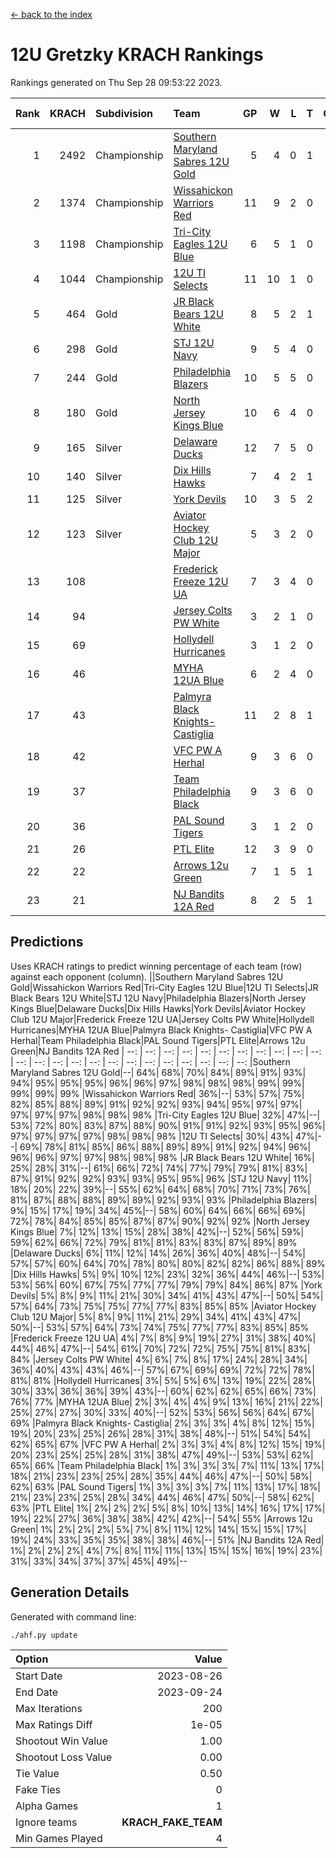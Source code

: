 [<- back to the index](readme.md)
# 12U Gretzky KRACH Rankings
Rankings generated on Thu Sep 28 09:53:22 2023.

Rank|KRACH|Subdivision|Team|GP|W|L|T|OTW|OTL|SoS|Exp Wins|Win Diff
---:|---:|:---|:---|---:|---:|---:|---:|---:|---:|---:|---:|---:
1|2492|Championship|[Southern Maryland Sabres 12U Gold](https://gamesheetstats.com/seasons/3659/teams/140463/schedule)|5|4|0|1|0|0|362|5.3|-0.0
2|1374|Championship|[Wissahickon Warriors Red](https://gamesheetstats.com/seasons/3659/teams/140468/schedule)|11|9|2|0|1|0|455|9.8|-0.0
3|1198|Championship|[Tri-City Eagles 12U Blue](https://gamesheetstats.com/seasons/3659/teams/140466/schedule)|6|5|1|0|0|0|320|5.8|-0.0
4|1044|Championship|[12U TI Selects](https://gamesheetstats.com/seasons/3659/teams/140450/schedule)|11|10|1|0|0|1|120|10.8|-0.0
5|464|Gold|[JR Black Bears 12U White](https://gamesheetstats.com/seasons/3659/teams/140456/schedule)|8|5|2|1|0|1|382|6.3|-0.0
6|298|Gold|[STJ 12U Navy](https://gamesheetstats.com/seasons/3659/teams/140464/schedule)|9|5|4|0|1|0|630|5.8|-0.0
7|244|Gold|[Philadelphia Blazers](https://gamesheetstats.com/seasons/3659/teams/140461/schedule)|10|5|5|0|1|0|692|5.8|-0.0
8|180|Gold|[North Jersey Kings Blue](https://gamesheetstats.com/seasons/3659/teams/140459/schedule)|10|6|4|0|1|0|339|6.9|0.0
9|165|Silver|[Delaware Ducks](https://gamesheetstats.com/seasons/3659/teams/140453/schedule)|12|7|5|0|0|0|223|7.8|-0.0
10|140|Silver|[Dix Hills Hawks](https://gamesheetstats.com/seasons/3659/teams/140454/schedule)|7|4|2|1|0|0|115|5.4|0.0
11|125|Silver|[York Devils](https://gamesheetstats.com/seasons/3659/teams/140469/schedule)|10|3|5|2|0|0|463|4.8|-0.0
12|123|Silver|[Aviator Hockey Club 12U Major](https://gamesheetstats.com/seasons/3659/teams/140452/schedule)|5|3|2|0|0|0|452|3.9|0.0
13|108||[Frederick Freeze 12U UA](https://gamesheetstats.com/seasons/3659/teams/140455/schedule)|7|3|4|0|0|0|366|3.8|-0.0
14|94||[Jersey Colts PW White](https://gamesheetstats.com/seasons/3659/teams/140778/schedule)|3|2|1|0|0|0|59|2.9|0.0
15|69||[Hollydell Hurricanes](https://gamesheetstats.com/seasons/3659/teams/140777/schedule)|3|1|2|0|0|0|398|1.8|-0.0
16|46||[MYHA 12UA Blue](https://gamesheetstats.com/seasons/3659/teams/140457/schedule)|6|2|4|0|0|1|118|2.9|0.0
17|43||[Palmyra Black Knights- Castiglia](https://gamesheetstats.com/seasons/3659/teams/140460/schedule)|11|2|8|1|0|0|388|3.3|-0.0
18|42||[VFC PW A Herhal](https://gamesheetstats.com/seasons/3659/teams/140467/schedule)|9|3|6|0|0|0|258|3.8|-0.0
19|37||[Team Philadelphia Black](https://gamesheetstats.com/seasons/3659/teams/140465/schedule)|9|3|6|0|0|0|100|3.9|0.0
20|36||[PAL Sound Tigers](https://gamesheetstats.com/seasons/3659/teams/140486/schedule)|3|1|2|0|0|0|74|1.9|0.0
21|26||[PTL Elite](https://gamesheetstats.com/seasons/3659/teams/140462/schedule)|12|3|9|0|1|2|297|3.9|0.0
22|22||[Arrows 12u Green](https://gamesheetstats.com/seasons/3659/teams/140451/schedule)|7|1|5|1|1|0|252|2.4|0.0
23|21||[NJ Bandits 12A Red](https://gamesheetstats.com/seasons/3659/teams/140458/schedule)|8|2|5|1|0|1|176|3.4|0.0

## Predictions
Uses KRACH ratings to predict winning percentage of each team (row) against each opponent (column).
||Southern Maryland Sabres 12U Gold|Wissahickon Warriors Red|Tri-City Eagles 12U Blue|12U TI Selects|JR Black Bears 12U White|STJ 12U Navy|Philadelphia Blazers|North Jersey Kings Blue|Delaware Ducks|Dix Hills Hawks|York Devils|Aviator Hockey Club 12U Major|Frederick Freeze 12U UA|Jersey Colts PW White|Hollydell Hurricanes|MYHA 12UA Blue|Palmyra Black Knights- Castiglia|VFC PW A Herhal|Team Philadelphia Black|PAL Sound Tigers|PTL Elite|Arrows 12u Green|NJ Bandits 12A Red
| --: | --: | --: | --: | --: | --: | --: | --: | --: | --: | --: | --: | --: | --: | --: | --: | --: | --: | --: | --: | --: | --: | --: | --: 
|Southern Maryland Sabres 12U Gold|--| 64%| 68%| 70%| 84%| 89%| 91%| 93%| 94%| 95%| 95%| 95%| 96%| 96%| 97%| 98%| 98%| 98%| 99%| 99%| 99%| 99%| 99%
|Wissahickon Warriors Red| 36%|--| 53%| 57%| 75%| 82%| 85%| 88%| 89%| 91%| 92%| 92%| 93%| 94%| 95%| 97%| 97%| 97%| 97%| 97%| 98%| 98%| 98%
|Tri-City Eagles 12U Blue| 32%| 47%|--| 53%| 72%| 80%| 83%| 87%| 88%| 90%| 91%| 91%| 92%| 93%| 95%| 96%| 97%| 97%| 97%| 97%| 98%| 98%| 98%
|12U TI Selects| 30%| 43%| 47%|--| 69%| 78%| 81%| 85%| 86%| 88%| 89%| 89%| 91%| 92%| 94%| 96%| 96%| 96%| 97%| 97%| 98%| 98%| 98%
|JR Black Bears 12U White| 16%| 25%| 28%| 31%|--| 61%| 66%| 72%| 74%| 77%| 79%| 79%| 81%| 83%| 87%| 91%| 92%| 92%| 93%| 93%| 95%| 95%| 96%
|STJ 12U Navy| 11%| 18%| 20%| 22%| 39%|--| 55%| 62%| 64%| 68%| 70%| 71%| 73%| 76%| 81%| 87%| 88%| 88%| 89%| 89%| 92%| 93%| 93%
|Philadelphia Blazers|  9%| 15%| 17%| 19%| 34%| 45%|--| 58%| 60%| 64%| 66%| 66%| 69%| 72%| 78%| 84%| 85%| 85%| 87%| 87%| 90%| 92%| 92%
|North Jersey Kings Blue|  7%| 12%| 13%| 15%| 28%| 38%| 42%|--| 52%| 56%| 59%| 59%| 62%| 66%| 72%| 79%| 81%| 81%| 83%| 83%| 87%| 89%| 89%
|Delaware Ducks|  6%| 11%| 12%| 14%| 26%| 36%| 40%| 48%|--| 54%| 57%| 57%| 60%| 64%| 70%| 78%| 80%| 80%| 82%| 82%| 86%| 88%| 89%
|Dix Hills Hawks|  5%|  9%| 10%| 12%| 23%| 32%| 36%| 44%| 46%|--| 53%| 53%| 56%| 60%| 67%| 75%| 77%| 77%| 79%| 79%| 84%| 86%| 87%
|York Devils|  5%|  8%|  9%| 11%| 21%| 30%| 34%| 41%| 43%| 47%|--| 50%| 54%| 57%| 64%| 73%| 75%| 75%| 77%| 77%| 83%| 85%| 85%
|Aviator Hockey Club 12U Major|  5%|  8%|  9%| 11%| 21%| 29%| 34%| 41%| 43%| 47%| 50%|--| 53%| 57%| 64%| 73%| 74%| 75%| 77%| 77%| 83%| 85%| 85%
|Frederick Freeze 12U UA|  4%|  7%|  8%|  9%| 19%| 27%| 31%| 38%| 40%| 44%| 46%| 47%|--| 54%| 61%| 70%| 72%| 72%| 75%| 75%| 81%| 83%| 84%
|Jersey Colts PW White|  4%|  6%|  7%|  8%| 17%| 24%| 28%| 34%| 36%| 40%| 43%| 43%| 46%|--| 57%| 67%| 69%| 69%| 72%| 72%| 78%| 81%| 81%
|Hollydell Hurricanes|  3%|  5%|  5%|  6%| 13%| 19%| 22%| 28%| 30%| 33%| 36%| 36%| 39%| 43%|--| 60%| 62%| 62%| 65%| 66%| 73%| 76%| 77%
|MYHA 12UA Blue|  2%|  3%|  4%|  4%|  9%| 13%| 16%| 21%| 22%| 25%| 27%| 27%| 30%| 33%| 40%|--| 52%| 53%| 56%| 56%| 64%| 67%| 69%
|Palmyra Black Knights- Castiglia|  2%|  3%|  3%|  4%|  8%| 12%| 15%| 19%| 20%| 23%| 25%| 26%| 28%| 31%| 38%| 48%|--| 51%| 54%| 54%| 62%| 65%| 67%
|VFC PW A Herhal|  2%|  3%|  3%|  4%|  8%| 12%| 15%| 19%| 20%| 23%| 25%| 25%| 28%| 31%| 38%| 47%| 49%|--| 53%| 53%| 62%| 65%| 66%
|Team Philadelphia Black|  1%|  3%|  3%|  3%|  7%| 11%| 13%| 17%| 18%| 21%| 23%| 23%| 25%| 28%| 35%| 44%| 46%| 47%|--| 50%| 58%| 62%| 63%
|PAL Sound Tigers|  1%|  3%|  3%|  3%|  7%| 11%| 13%| 17%| 18%| 21%| 23%| 23%| 25%| 28%| 34%| 44%| 46%| 47%| 50%|--| 58%| 62%| 63%
|PTL Elite|  1%|  2%|  2%|  2%|  5%|  8%| 10%| 13%| 14%| 16%| 17%| 17%| 19%| 22%| 27%| 36%| 38%| 38%| 42%| 42%|--| 54%| 55%
|Arrows 12u Green|  1%|  2%|  2%|  2%|  5%|  7%|  8%| 11%| 12%| 14%| 15%| 15%| 17%| 19%| 24%| 33%| 35%| 35%| 38%| 38%| 46%|--| 51%
|NJ Bandits 12A Red|  1%|  2%|  2%|  2%|  4%|  7%|  8%| 11%| 11%| 13%| 15%| 15%| 16%| 19%| 23%| 31%| 33%| 34%| 37%| 37%| 45%| 49%|--

## Generation Details

Generated with command line:
```
./ahf.py update
```

| Option | Value |
| :----- | ----: |
| Start Date | 2023-08-26 |
| End Date | 2023-09-24 |
| Max Iterations | 200 |
| Max Ratings Diff | 1e-05 |
| Shootout Win Value | 1.00 |
| Shootout Loss Value | 0.00 |
| Tie Value | 0.50 |
| Fake Ties | 0 |
| Alpha Games | 1 |
| Ignore teams | __KRACH_FAKE_TEAM__ |
| Min Games Played | 4 |

